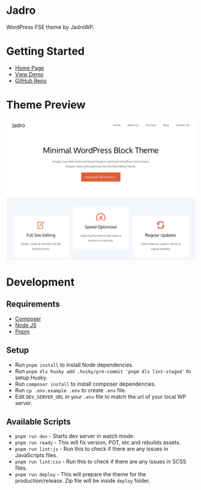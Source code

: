 # Jadro

WordPress FSE theme by JadroWP.

# Getting Started

- [Home Page](https://jadrowp.com/)
- [View Demo](https://demo.jadrowp.com/)
- [GitHub Repo](https://github.com/jadrowp/jadro/)

# Theme Preview

![Screenshot](screenshot.png)

# Development

## Requirements

- [Composer](https://getcomposer.org/)
- [Node JS](https://nodejs.org/)
- [Pnpm](https://pnpm.io/)

## Setup

- Run `pnpm install` to install Node dependencies.
- Run `pnpm dlx husky add .husky/pre-commit 'pnpm dlx lint-staged'` to setup Husky.
- Run `composer install` to install composer dependencies.
- Run `cp .env.example .env` to create `.env` file.
- Edit `DEV_SERVER_URL` in your `.env` file to match the url of your local WP server.

## Available Scripts

* `pnpm run dev` - Starts dev server in watch mode.
* `pnpm run ready` - This will fix version, POT, etc and rebuilds assets.
* `pnpm run lint:js` - Run this to check if there are any issues in JavaScripts files.
* `pnpm run lint:css` - Run this to check if there are any issues in SCSS files.
* `pnpm run deploy` - This will prepare the theme for the production/release. Zip file will be inside `deploy` folder.
